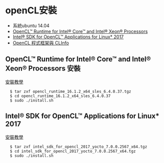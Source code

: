 # openCL安裝

* 系統ubuntu 14.04
* [OpenCL™ Runtime for Intel® Core™ and Intel® Xeon® Processors](https://software.intel.com/en-us/articles/opencl-drivers#latest_linux_driver)
* [Intel® SDK for OpenCL™ Applications for Linux*
2017](https://software.intel.com/en-us/intel-opencl/download)
* [OpenCL 程式框架與 CLInfo](http://sibsaidinblog-tw.blogspot.tw/2016/04/opencl-clinfo.html)

## OpenCL™ Runtime for Intel® Core™ and Intel® Xeon® Processors 安裝
[安裝教學](http://sibsaidinblog-tw.blogspot.tw/2016/04/opencl-intel-cpu.html)
```
  $ tar zxf opencl_runtime_16.1.2_x64_sles_6.4.0.37.tgz
  $ cd opencl_runtime_16.1.2_x64_sles_6.4.0.37
  $ sudo ./install.sh
```

## Intel® SDK for OpenCL™ Applications for Linux* 2017
[安裝教學](http://sibsaidinblog-tw.blogspot.tw/2016/04/opencl-intel-cpu.html)
```
  $ tar zxf intel_sdk_for_opencl_2017_yocto_7.0.0.2567_x64.tgz
  $ cd intel_sdk_for_opencl_2017_yocto_7.0.0.2567_x64.tgz
  $ sudo ./install.sh
```
